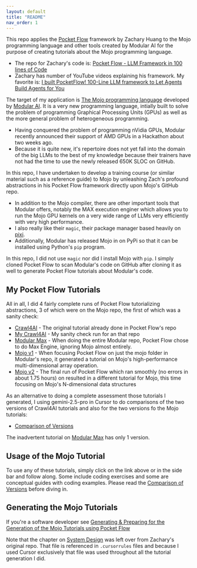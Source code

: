```yaml
---
layout: default
title: "README"
nav_order: 1
---
```


This repo applies the [Pocket Flow](https://the-pocket.github.io/PocketFlow/) framework by Zachary Huang to the Mojo programming language and other tools created by Modular AI for the purpose of creating tutorials about the Mojo programming language.
- The repo for Zachary's code is: [Pocket Flow - LLM Framework in 100 lines of Code](https://github.com/the-pocket/PocketFlow)
- Zachary has number of YouTube videos explaining his framework. My favorite is: [I built PocketFlow! 100-Line LLM framework to Let Agents Build Agents for You](https://www.youtube.com/watch?v=0Pv5HVoVBYE&list=PLE7QL88ze7c4GUz3lxpsYHyuYG9NFya0K&index=3) 

The target of my application is [The Mojo programming language](https://github.com/modular/modular) developed by [Modular AI](https://www.modular.com).  It is a very new programming language, intially built to solve the problem of programming Graphical Processing Units (GPUs) as well as the more general problem of heterogeneous programming.
- Having conquered the problem of programming nVidia GPUs, Modular recently announced their support of AMD GPUs in a Hackathon about two weeks ago.
- Because it is quite new, it's repertoire does not yet fall into the domain of the big LLMs to the best of my knowledge because their trainers have not had the time to use the newly released 650K SLOC on GitHub.

In this repo, I have undertaken to develop a training course (or similar material such as a reference guide) to Mojo by unleashing Zach's profound abstractions in his Pocket Flow framework directly upon Mojo's GitHub repo.
- In addition to the Mojo compiler, there are other important tools that Modular offers, notably the MAX execution enginer which allows you to run the Mojo GPU kernels on a very wide range of LLMs very efficiently with very high performance.
- I also really like their `magic`, their package manager based heavily on [pixi](https://pixi.sh/latest/).
- Additionally, Modular has released Mojo in on PyPi so that it can be installed using Python's `pip` program.

In this repo, I did not use `magic` nor did I install Mojo with `pip`. I simply cloned Pocket Flow to scan Modular's code on GitHub after cloning it as well to generate Pocket Flow tutorials about Modular's code.

## My Pocket Flow Tutorials

All in all, I did 4 fairly complete runs of Pocket Flow tutorializing abstractions, 3 of which were on the Mojo repo, the first of which was a sanity check:

- [Crawl4AI](./Crawl4AI/) - The original tutorial already done in Pocket Flow's repo
- [My Crawl4AI](./my-crawl4ai/) - My sanity check run for an that repo
- [Modular Max](./modular_max/) - When doing the entire Modular repo, Pocket Flow chose to do Max Engine, ignoring Mojo almost entirely.
- [Mojo v1](./mojo-v1/) - When focusing Pocket Flow on just the mojo folder in Modular's repo, it generated a tutorial on Mojo's high-performance multi-dimensional array operation.
- [Mojo v2](./mojo-v2/) - The final run of Pocket Flow which ran smoothly (no errors in about 1.75 hours) on resulted in a different tutorial for Mojo, this time focusing on Mojo's N-dimensional data structures

As an alternative to doing a complete assessment those tutorials I generated, I using gemini-2.5-pro in Cursor to do comparisons of the two versions of Crawl4AI tutorials and also for the two versions fo the Mojo tutorials:
- [Comparison of Versions](./comparisons/)

The inadvertent tutorial on [Modular Max](./modular_max/) has only 1 version.

## Usage of the Mojo Tutorial

To use any of these tutorials, simply click on the link above or in the side bar and follow along.  Some include coding exercises and some are conceptual guides with coding examples.  Please read the [Comparison of Versions](./comparisons/) before diving in.

## Generating the Mojo Tutorials

If you're a software developer see [Generating & Preparing for the Generation of the Mojo Tutorials using Pocket Flow](./generating/)

Note that the chapter on [System Design](./design.html) was left over from Zachary's original repo.  That file is referenced in `.cursorrules` files and because I used Cursor exclusively that file was used throughout all the tutorial generation I did.






